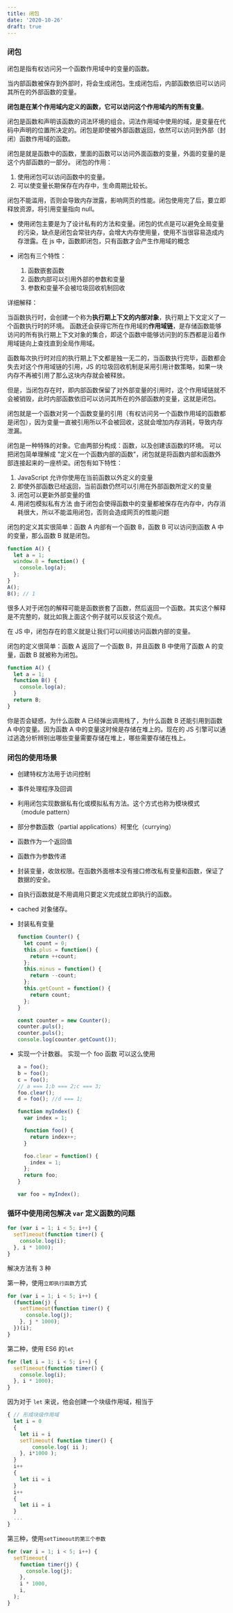 ```yaml
---
title: 闭包
date: '2020-10-26'
draft: true
---
```


### 闭包

闭包是指有权访问另一个函数作用域中的变量的函数。

当内部函数被保存到外部时，将会生成闭包。生成闭包后，内部函数依旧可以访问其所在的外部函数的变量。

**闭包是在某个作用域内定义的函数，它可以访问这个作用域内的所有变量**。

闭包是函数和声明该函数的词法环境的组合。词法作用域中使用的域，是变量在代码中声明的位置所决定的。闭包是即使被外部函数返回，依然可以访问到外部（封闭）函数作用域的函数。

闭包是就是函数中的函数，里面的函数可以访问外面函数的变量，外面的变量的是这个内部函数的一部分。
闭包的作用：

1. 使用闭包可以访问函数中的变量。
2. 可以使变量长期保存在内存中，生命周期比较长。

闭包不能滥用，否则会导致内存泄露，影响网页的性能。闭包使用完了后，要立即释放资源，将引用变量指向 null。

- 使用闭包主要是为了设计私有的方法和变量。闭包的优点是可以避免全局变量的污染，缺点是闭包会常驻内存，会增大内存使用量，使用不当很容易造成内存泄露。在 js 中，函数即闭包，只有函数才会产生作用域的概念

- 闭包有三个特性：
  1. 函数嵌套函数
  2. 函数内部可以引用外部的参数和变量
  3. 参数和变量不会被垃圾回收机制回收

详细解释：

当函数执行时，会创建一个称为**执行期上下文的内部对象**，执行期上下文定义了一个函数执行时的环境。
函数还会获得它所在作用域的**作用域链**，是存储函数能够访问的所有执行期上下文对象的集合，即这个函数中能够访问到的东西都是沿着作用域链向上查找直到全局作用域。

函数每次执行时对应的执行期上下文都是独一无二的，当函数执行完毕，函数都会失去对这个作用域链的引用，JS 的垃圾回收机制是采用引用计数策略，如果一块内存不再被引用了那么这块内存就会被释放。

但是，当闭包存在时，即内部函数保留了对外部变量的引用时，这个作用域链就不会被销毁，此时内部函数依旧可以访问其所在的外部函数的变量，这就是闭包。

闭包就是一个函数对另一个函数变量的引用（有权访问另一个函数作用域的函数都是闭包），因为变量一直被引用所以不会被回收，这就会增加内存消耗，导致内存泄漏。

闭包是一种特殊的对象。它由两部分构成：函数，以及创建该函数的环境。
可以把闭包简单理解成 "定义在一个函数内部的函数"，闭包就是将函数内部和函数外部连接起来的一座桥梁。闭包有如下特性：

1. JavaScript 允许你使用在当前函数以外定义的变量
2. 即使外部函数已经返回，当前函数仍然可以引用在外部函数所定义的变量
3. 闭包可以更新外部变量的值
4. 用闭包模拟私有方法
   由于闭包会使得函数中的变量都被保存在内存中，内存消耗很大，所以不能滥用闭包，否则会造成网页的性能问题

闭包的定义其实很简单：函数 A 内部有一个函数 B，函数 B 可以访问到函数 A 中的变量，那么函数 B 就是闭包。

```js
function A() {
  let a = 1;
  window.B = function() {
    console.log(a);
  };
}
A();
B(); // 1
```

很多人对于闭包的解释可能是函数嵌套了函数，然后返回一个函数。其实这个解释是不完整的，就比如我上面这个例子就可以反驳这个观点。

在 JS 中，闭包存在的意义就是让我们可以间接访问函数内部的变量。

闭包的定义很简单：函数 A 返回了一个函数 B，并且函数 B 中使用了函数 A 的变量，函数 B 就被称为闭包。

```js
function A() {
  let a = 1;
  function B() {
    console.log(a);
  }
  return B;
}
```

你是否会疑惑，为什么函数 A 已经弹出调用栈了，为什么函数 B 还能引用到函数 A 中的变量。因为函数 A 中的变量这时候是存储在堆上的。现在的 JS 引擎可以通过逃逸分析辨别出哪些变量需要存储在堆上，哪些需要存储在栈上。

### 闭包的使用场景

- 创建特权方法用于访问控制
- 事件处理程序及回调
- 利用闭包实现数据私有化或模拟私有方法。这个方式也称为模块模式（module pattern）
- 部分参数函数（partial applications）柯里化（currying）
- 函数作为一个返回值
- 函数作为参数传递
- 封装变量，收敛权限。在函数外面根本没有接口修改私有变量和函数，保证了数据的安全。
- 自执行函数就是不用调用只要定义完成就立即执行的函数。
- cached 对象储存。
- 封装私有变量

  ```js
  function Counter() {
    let count = 0;
    this.plus = function() {
      return ++count;
    };
    this.minus = function() {
      return --count;
    };
    this.getCount = function() {
      return count;
    };
  }

  const counter = new Counter();
  counter.puls();
  counter.puls();
  console.log(counter.getCount());
  ```

- 实现一个计数器。 实现一个 foo 函数 可以这么使用

  ```js
  a = foo();
  b = foo();
  c = foo();
  // a === 1;b === 2;c === 3;
  foo.clear();
  d = foo(); //d === 1;
  ```

  ```js
  function myIndex() {
    var index = 1;

    function foo() {
      return index++;
    }

    foo.clear = function() {
      index = 1;
    };
    return foo;
  }

  var foo = myIndex();
  ```

### 循环中使用闭包解决 `var` 定义函数的问题

```js
for (var i = 1; i < 5; i++) {
  setTimeout(function timer() {
    console.log(i);
  }, i * 1000);
}
```

解决方法有 3 种

第一种，使用`立即执行函数`方式

```js
for (var i = 1; i < 5; i++) {
  (function(j) {
    setTimeout(function timer() {
      console.log(j);
    }, j * 1000);
  })(i);
}
```

第二种，使用 ES6 的`let`

```js
for (let i = 1; i < 5; i++) {
  setTimeout(function timer() {
    console.log(i);
  }, i * 1000);
}
```

因为对于 `let` 来说，他会创建一个块级作用域，相当于

```js
{ // 形成块级作用域
  let i = 0
  {
    let ii = i
    setTimeout( function timer() {
        console.log( ii );
    }, i*1000 );
  }
  i++
  {
    let ii = i
  }
  i++
  {
    let ii = i
  }
  ...
}
```

第三种，使用`setTimeout的第三个参数`

```js
for (var i = 1; i < 5; i++) {
  setTimeout(
    function timer(j) {
      console.log(j);
    },
    i * 1000,
    i,
  );
}
```
